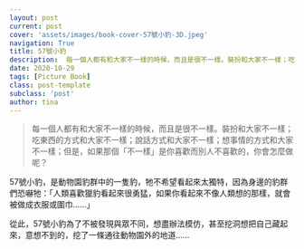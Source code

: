 ```yaml
---
layout: post
current: post
cover: 'assets/images/book-cover-57號小豹-3D.jpeg'
navigation: True
title: 57號小豹
description:  每一個人都有和大家不一樣的時候，而且是很不一樣。裝扮和大家不一樣；吃東西的方式和大家不一樣；說話方式和大家不一樣；想事情的方式和大家不一樣；但是，如果那個「不一樣」是你喜歡而別人不喜歡的，你會怎麼做呢？
date: 2020-10-29
tags: [Picture Book]
class: post-template
subclass: 'post'
author: tina
---
```


> 每一個人都有和大家不一樣的時候，而且是很不一樣。裝扮和大家不一樣；吃東西的方式和大家不一樣；說話方式和大家不一樣；想事情的方式和大家不一樣；但是，如果那個「不一樣」是你喜歡而別人不喜歡的，你會怎麼做呢？

<!--more-->

57號小豹，是動物園豹群中的一隻豹，牠不希望看起來太獨特，因為身邊的豹群們恐嚇牠：「人類喜歡獵豹看起來很勇猛，如果你看起來不像人類想的那樣，就會被做成衣服或圍巾……」

從此，57號小豹為了不被發現與眾不同，想盡辦法模仿，甚至挖洞想把自己藏起來，意想不到的，挖了一條通往動物園外的地道……